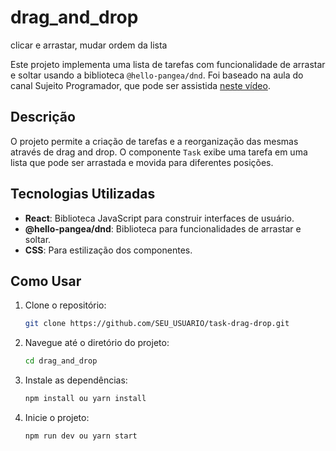 # drag_and_drop
clicar e arrastar, mudar ordem da lista

Este projeto implementa uma lista de tarefas com funcionalidade de arrastar e soltar usando a biblioteca `@hello-pangea/dnd`. Foi baseado na aula do canal Sujeito Programador, que pode ser assistida [neste vídeo](https://www.youtube.com/watch?v=0IAJjjxMFPo&t=774s).

## Descrição

O projeto permite a criação de tarefas e a reorganização das mesmas através de drag and drop. O componente `Task` exibe uma tarefa em uma lista que pode ser arrastada e movida para diferentes posições.

## Tecnologias Utilizadas

- **React**: Biblioteca JavaScript para construir interfaces de usuário.
- **@hello-pangea/dnd**: Biblioteca para funcionalidades de arrastar e soltar.
- **CSS**: Para estilização dos componentes.

## Como Usar

1. Clone o repositório:
   ```bash
   git clone https://github.com/SEU_USUARIO/task-drag-drop.git
   ```
2. Navegue até o diretório do projeto:
   ```bash
   cd drag_and_drop
   ```
3. Instale as dependências:
   ```bash
   npm install ou yarn install
   ```
4. Inicie o projeto:
   ```bash
   npm run dev ou yarn start
   ```


